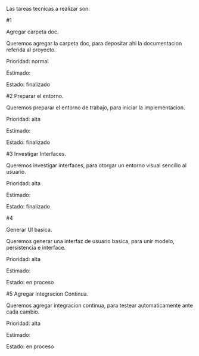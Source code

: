Las tareas tecnicas a realizar son:

#1

Agregar carpeta doc.

Queremos  agregar la carpeta doc, para depositar ahi la documentacion referida al proyecto.


Prioridad: normal

Estimado: 

Estado: finalizado


#2
Preparar el entorno.

Queremos  preparar el entorno de trabajo, para iniciar la implementacion.

Prioridad: alta


Estimado: 

Estado: finalizado


#3
Investigar Interfaces.

Queremos investigar interfaces, para otorgar un entorno visual sencillo al usuario.

Prioridad: alta

Estimado: 

Estado: finalizado


#4

Generar UI basica.

Queremos generar una interfaz de usuario basica, para unir modelo, persistencia e interface.

Prioridad: alta

Estimado: 

Estado: en proceso



#5
Agregar Integracion Continua.

Queremos  agregar integracion continua, para testear automaticamente ante cada cambio.

Prioridad: alta

Estimado: 

Estado: en proceso


